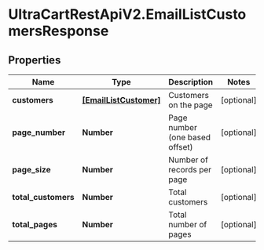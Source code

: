 # UltraCartRestApiV2.EmailListCustomersResponse

## Properties
Name | Type | Description | Notes
------------ | ------------- | ------------- | -------------
**customers** | [**[EmailListCustomer]**](EmailListCustomer.md) | Customers on the page | [optional] 
**page_number** | **Number** | Page number (one based offset) | [optional] 
**page_size** | **Number** | Number of records per page | [optional] 
**total_customers** | **Number** | Total customers | [optional] 
**total_pages** | **Number** | Total number of pages | [optional] 


